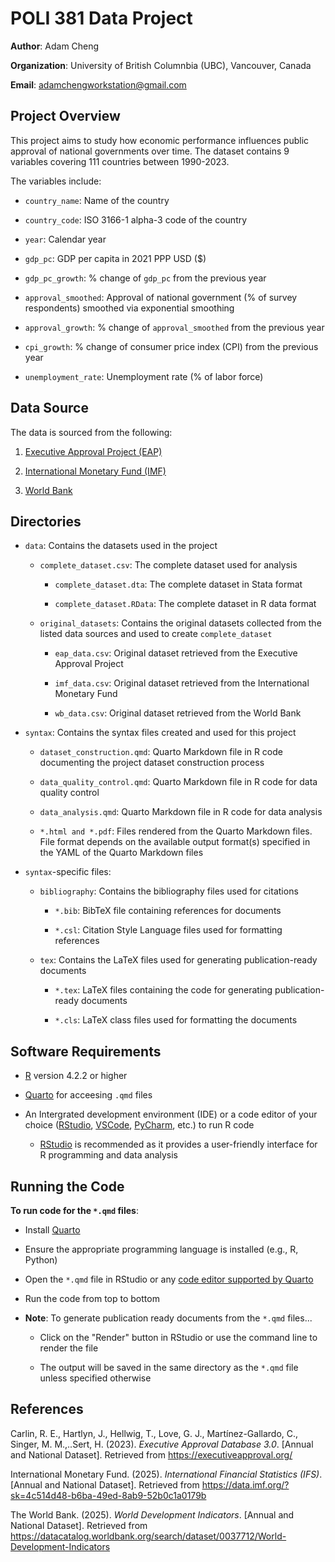 # POLI 381 Data Project
**Author**: Adam Cheng

**Organization**: University of British Columnbia (UBC), Vancouver, Canada

**Email**: adamchengworkstation@gmail.com

## Project Overview
This project aims to study how economic performance influences public approval of national governments over time. The dataset contains 9 variables covering 111 countries between 1990-2023.

The variables include:
- `country_name`: Name of the country

- `country_code`: ISO 3166-1 alpha-3 code of the country

- `year`: Calendar year

- `gdp_pc`: GDP per capita in 2021 PPP USD ($)

- `gdp_pc_growth`: % change of `gdp_pc` from the previous year

- `approval_smoothed`: Approval of national government (% of survey respondents) smoothed via exponential smoothing

- `approval_growth`: % change of `approval_smoothed` from the previous year

- `cpi_growth`: % change of consumer price index (CPI) from the previous year

- `unemployment_rate`: Unemployment rate (% of labor force)

## Data Source
The data is sourced from the following:
1. [Executive Approval Project (EAP)](https://www.executiveapproval.org/)

2. [International Monetary Fund (IMF)](https://data.imf.org/?sk=4c514d48-b6ba-49ed-8ab9-52b0c1a0179b)

3. [World Bank](https://datacatalog.worldbank.org/search/dataset/0037712/World-Development-Indicators)

## Directories
- `data`: Contains the datasets used in the project

    - `complete_dataset.csv`: The complete dataset used for analysis

        - `complete_dataset.dta`: The complete dataset in Stata format

        - `complete_dataset.RData`: The complete dataset in R data format

    - `original_datasets`: Contains the original datasets collected from the listed data sources and used to create `complete_dataset`

        - `eap_data.csv`: Original dataset retrieved from the Executive Approval Project

        - `imf_data.csv`: Original dataset retrieved from the International Monetary Fund

        - `wb_data.csv`: Original dataset retrieved from the World Bank

- `syntax`: Contains the syntax files created and used for this project

    - `dataset_construction.qmd`: Quarto Markdown file in R code documenting the project dataset construction process

    - `data_quality_control.qmd`: Quarto Markdown file in R code for data quality control

    - `data_analysis.qmd`: Quarto Markdown file in R code for data analysis

    - `*.html and *.pdf`: Files rendered from the Quarto Markdown files. File format depends on the available output format(s) specified in the YAML of the Quarto Markdown files

- `syntax`-specific files: 
    - `bibliography`: Contains the bibliography files used for citations

        - `*.bib`: BibTeX file containing references for documents

        - `*.csl`: Citation Style Language files used for formatting references

    - `tex`: Contains the LaTeX files used for generating publication-ready documents

        - `*.tex`: LaTeX files containing the code for generating publication-ready documents

        - `*.cls`: LaTeX class files used for formatting the documents


## Software Requirements
- [R](https://www.r-project.org/) version 4.2.2 or higher

- [Quarto](https://quarto.org/) for acceesing `.qmd` files

-  An Intergrated development environment (IDE) or a code editor of your choice ([RStudio](https://posit.co/downloads/), [VSCode](https://code.visualstudio.com/), [PyCharm](https://www.jetbrains.com/pycharm/), etc.) to run R code
    - [RStudio](https://posit.co/downloads/) is recommended as it provides a user-friendly interface for R programming and data analysis

## Running the Code
**To run code for the `*.qmd` files**:

- Install [Quarto](https://quarto.org/docs/get-started/)

- Ensure the appropriate programming language is installed (e.g., R, Python)

- Open the `*.qmd` file in RStudio or any [code editor supported by Quarto](https://quarto.org/docs/get-started/hello/vscode.html)

- Run the code from top to bottom

- **Note**: To generate publication ready documents from the `*.qmd` files...
    - Click on the "Render" button in RStudio or use the command line to render the file

    - The output will be saved in the same directory as the `*.qmd` file unless specified otherwise

## References
Carlin, R. E., Hartlyn, J., Hellwig, T., Love, G. J., Martı́nez-Gallardo, C., Singer, M. M.,..Sert, H. (2023). *Executive Approval Database 3.0*. \[Annual and National Dataset\]. Retrieved from https://executiveapproval.org/

International Monetary Fund. (2025). *International Financial Statistics (IFS)*. \[Annual and National Dataset\]. Retrieved from https://data.imf.org/?sk=4c514d48-b6ba-49ed-8ab9-52b0c1a0179b

The World Bank. (2025). *World Development Indicators*. \[Annual and National Dataset\]. Retrieved from https://datacatalog.worldbank.org/search/dataset/0037712/World-Development-Indicators

